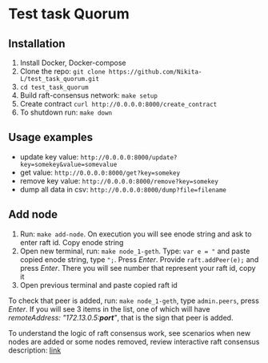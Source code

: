 # Test task Quorum  

## Installation  

1. Install Docker, Docker-compose  
2. Clone the repo: `git clone https://github.com/Nikita-L/test_task_quorum.git`  
3. `cd test_task_quorum`  
4. Build raft-consensus network: `make setup`  
5. Create contract `curl http://0.0.0.0:8000/create_contract`
6. To shutdown run: `make down`  

## Usage examples  

- update key value: `http://0.0.0.0:8000/update?key=somekey&value=somevalue`  
- get value: `http://0.0.0.0:8000/get?key=somekey`  
- remove key value: `http://0.0.0.0:8000/remove?key=somekey`  
- dump all data in csv: `http://0.0.0.0:8000/dump?file=filename`  

## Add node  

1. Run: `make add-node`. On execution you will see enode string and ask to enter raft id. Copy enode string  
2. Open new terminal, run: `make node_1-geth`. Type: `var e = "` and paste copied enode string, type `";`. Press *Enter*. Provide `raft.addPeer(e);` and press *Enter*. There you will see number that represent your raft id, copy it  
3. Open previous terminal and paste copied raft id  

To check that peer is added, run: `make node_1-geth`, type `admin.peers`, press *Enter*. If you will see 3 items in the list, one of which will have *remoteAddress: "172.13.0.5:__port__"*, that is the sign that peer is added.  

To understand the logic of raft consensus work, see scenarios when new nodes are added or some nodes removed, review interactive raft consensus description: [link](http://thesecretlivesofdata.com/raft/)